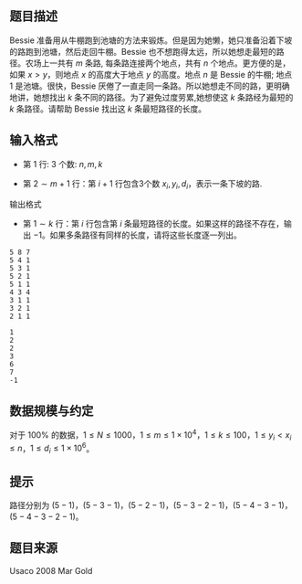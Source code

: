 ## 题目描述
Bessie 准备用从牛棚跑到池塘的方法来锻炼。但是因为她懒，她只准备沿着下坡的路跑到池塘，然后走回牛棚。Bessie 也不想跑得太远，所以她想走最短的路径。农场上一共有 $m$ 条路, 每条路连接两个地点，共有 $n$ 个地点。更方便的是，如果 $x>y$，则地点 $x$ 的高度大于地点 $y$ 的高度。地点 $n$ 是 Bessie 的牛棚; 地点 $1$ 是池塘。很快，Bessie 厌倦了一直走同一条路。所以她想走不同的路，更明确地讲，她想找出 $k$ 条不同的路径。为了避免过度劳累,她想使这 $k$ 条路经为最短的 $k$ 条路径。请帮助 Bessie 找出这 $k$ 条最短路径的长度。

## 输入格式
* 第 $1$ 行: $3$ 个数: $n,m,k$

* 第 $2\sim m+1$ 行：第 $i+1$ 行包含3个数 $x_i,y_i,d_i$，表示一条下坡的路.

输出格式
* 第 $1\sim k$ 行：第 $i$ 行包含第 $i$ 条最短路径的长度。如果这样的路径不存在，输出 $-1$。如果多条路径有同样的长度，请将这些长度逐一列出。

```input1
5 8 7
5 4 1
5 3 1
5 2 1
5 1 1
4 3 4
3 1 1
3 2 1
2 1 1
```
```output1
1
2
2
3
6
7
-1
```
## 数据规模与约定
对于 $100\%$ 的数据，$1 \leq N \leq 1000$，$1 \leq m \leq 1\times10^4$，$1 \leq k \leq 100$，$1 \leq y_i < x_i \leq n$，$1 \leq d_i \leq 1\times10^6$。
## 提示
路径分别为 $(5-1)$，$(5-3-1)$，$(5-2-1)$，$(5-3-2-1)$，$(5-4-3-1)$，
$(5-4-3-2-1)$。

## 题目来源
Usaco 2008 Mar Gold